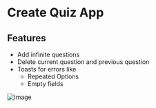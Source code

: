 # Create Quiz App

## Features
- Add infinite questions
- Delete current question and previous question
- Toasts for errors like
    - Repeated Options
    - Empty fields

![image](https://user-images.githubusercontent.com/86974918/167150626-4f86ab18-776e-441f-bed9-9a5e4e76746f.png)

